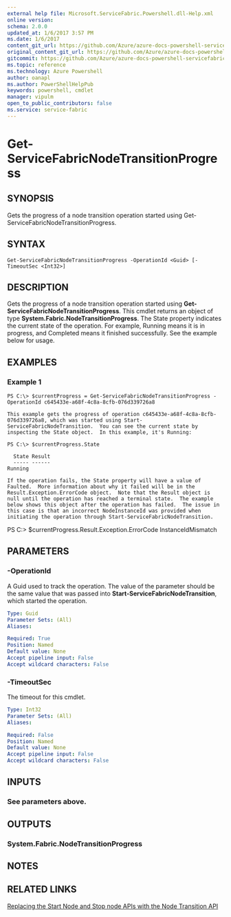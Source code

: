 ```yaml
---
external help file: Microsoft.ServiceFabric.Powershell.dll-Help.xml
online version:
schema: 2.0.0
updated_at: 1/6/2017 3:57 PM
ms.date: 1/6/2017
content_git_url: https://github.com/Azure/azure-docs-powershell-servicefabric/blob/live/Service-Fabric-cmdlets/ServiceFabric/vlatest/Get-ServiceFabricNodeTransitionProgress.md
original_content_git_url: https://github.com/Azure/azure-docs-powershell-servicefabric/blob/live/Service-Fabric-cmdlets/ServiceFabric/vlatest/Get-ServiceFabricNodeTransitionProgress.md
gitcommit: https://github.com/Azure/azure-docs-powershell-servicefabric/blob/905b8170726945a3f066b6b8ed8223d84979c957/Service-Fabric-cmdlets/ServiceFabric/vlatest/Get-ServiceFabricNodeTransitionProgress.md
ms.topic: reference
ms.technology: Azure Powershell
author: oanapl
ms.author: PowerShellHelpPub
keywords: powershell, cmdlet
manager: vipulm
open_to_public_contributors: false
ms.service: service-fabric
---
```


# Get-ServiceFabricNodeTransitionProgress

## SYNOPSIS
Gets the progress of a node transition operation started using Get-ServiceFabricNodeTransitionProgress.

## SYNTAX

```
Get-ServiceFabricNodeTransitionProgress -OperationId <Guid> [-TimeoutSec <Int32>]
```

## DESCRIPTION
Gets the progress of a node transition operation started using **Get-ServiceFabricNodeTransitionProgress**.
This cmdlet returns an object of type **System.Fabric.NodeTransitionProgress**.  The State property indicates the current state of the operation.  For example, Running means it is in progress, and Completed means it finished successfully.  See the example below for usage.
## EXAMPLES

### Example 1
```
PS C:\> $currentProgress = Get-ServiceFabricNodeTransitionProgress -OperationId c645433e-a68f-4c8a-8cfb-076d339726a8

This example gets the progress of operation c645433e-a68f-4c8a-8cfb-076d339726a8, which was started using Start-ServiceFabricNodeTransition.  You can see the current state by inspecting the State object.  In this example, it's Running:

PS C:\> $currentProgress.State

  State Result
  ----- ------
Running

If the operation fails, the State property will have a value of Faulted.  More information about why it failed will be in the Result.Exception.ErrorCode object.  Note that the Result object is null until the operation has reached a terminal state.  The example below shows this object after the operation has failed.  The issue in this case is that an incorrect NodeInstanceId was provided when initiating the operation through Start-ServiceFabricNodeTransition.
```

PS C:\> $currentProgress.Result.Exception.ErrorCode
InstanceIdMismatch


## PARAMETERS

### -OperationId
A Guid used to track the operation.  The value of the parameter should be the same value that was passed into **Start-ServiceFabricNodeTransition**, which started the operation.

```yaml
Type: Guid
Parameter Sets: (All)
Aliases:

Required: True
Position: Named
Default value: None
Accept pipeline input: False
Accept wildcard characters: False
```

### -TimeoutSec
The timeout for this cmdlet.

```yaml
Type: Int32
Parameter Sets: (All)
Aliases:

Required: False
Position: Named
Default value: None
Accept pipeline input: False
Accept wildcard characters: False
```

## INPUTS

### See parameters above.


## OUTPUTS

### System.Fabric.NodeTransitionProgress

## NOTES

## RELATED LINKS

[Replacing the Start Node and Stop node APIs with the Node Transition API](https://docs.microsoft.com/azure/service-fabric/service-fabric-node-transition-apis)
